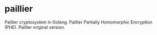 # paillier
Paillier cryptosystem in Golang. Paillier Partially Homomorphic Encryption (PHE). Paillier original version. 

